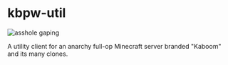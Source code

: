 # kbpw-util
![asshole gaping](https://img.shields.io/badge/asshole-gaping-red.svg?style=flat)


A utility client for an anarchy full-op Minecraft server branded "Kaboom" and its many clones.
